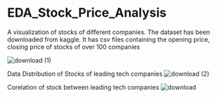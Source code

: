# EDA_Stock_Price_Analysis

A visualization of stocks of different companies.
The dataset has been downloaded from kaggle. It has csv files containing the opening price, closing price of stocks of over 100 companies 

![download (1)](https://user-images.githubusercontent.com/41074452/155640655-db15dd81-a99d-41cf-978c-ccc2f24dda70.png)

Data Distribution of Stocks of leading tech companies
![download (2)](https://user-images.githubusercontent.com/41074452/155640660-a9b77a15-ba6a-402b-beff-1880d0d3d54b.png)

Corelation of stock between leading tech companies
![download](https://user-images.githubusercontent.com/41074452/155640661-266e9984-c07b-4044-b7fb-40b38326ea55.png)
